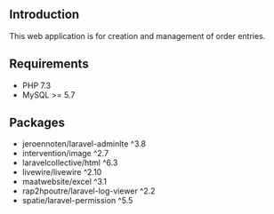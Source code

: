 ## Introduction

This web application is for creation and management of order entries.

## Requirements

- PHP 7.3
- MySQL >= 5.7

## Packages
-   jeroennoten/laravel-adminlte ^3.8
-   intervention/image ^2.7
-   laravelcollective/html ^6.3
-   livewire/livewire ^2.10
-   maatwebsite/excel ^3.1
-   rap2hpoutre/laravel-log-viewer ^2.2
-   spatie/laravel-permission ^5.5
